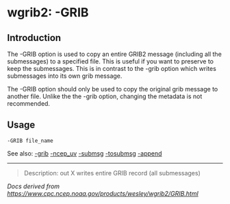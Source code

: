# wgrib2: -GRIB

## Introduction

The -GRIB option is used to copy an entire
GRIB2 message (including all the submessages) to a specified file.
This is useful if you want to preserve to keep the submessages.
This is in contrast to the -grib option which writes
submessages into its own grib message.

The -GRIB option should only be used
to copy the original grib message to another file. Unlike the
the -grib option, changing the metadata
is not recommended.

## Usage

```
-GRIB file_name
```

See also: [-grib](./grib.md)
[-ncep_uv](./ncep_uv.md)
[-submsg](./submsg.md)
[-tosubmsg](./tosubmsg.md)
[-append](./append.md)

---

> Description: out X writes entire GRIB record (all submessages)

_Docs derived from <https://www.cpc.ncep.noaa.gov/products/wesley/wgrib2/GRIB.html>_
